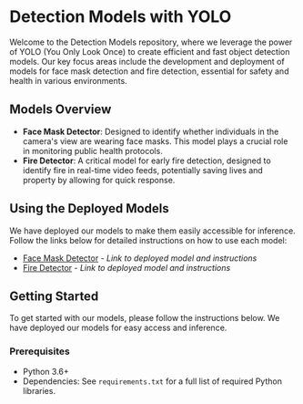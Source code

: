 # Detection Models with YOLO

Welcome to the Detection Models repository, where we leverage the power of YOLO (You Only Look Once) to create efficient and fast object detection models. Our key focus areas include the development and deployment of models for face mask detection and fire detection, essential for safety and health in various environments.

## Models Overview

- **Face Mask Detector**: Designed to identify whether individuals in the camera's view are wearing face masks. This model plays a crucial role in monitoring public health protocols.
- **Fire Detector**: A critical model for early fire detection, designed to identify fire in real-time video feeds, potentially saving lives and property by allowing for quick response.

## Using the Deployed Models

We have deployed our models to make them easily accessible for inference. Follow the links below for detailed instructions on how to use each model:

- [Face Mask Detector](https://universe.roboflow.com/wce-cmtzh/face_mask_detector-fhj36/model/3) - _Link to deployed model and instructions_
- [Fire Detector](https://universe.roboflow.com/vision-zz6rk/fire_detector-g4lir/model/2) - _Link to deployed model and instructions_

## Getting Started

To get started with our models, please follow the instructions below. We have deployed our models for easy access and inference.

### Prerequisites

- Python 3.6+
- Dependencies: See `requirements.txt` for a full list of required Python libraries.
